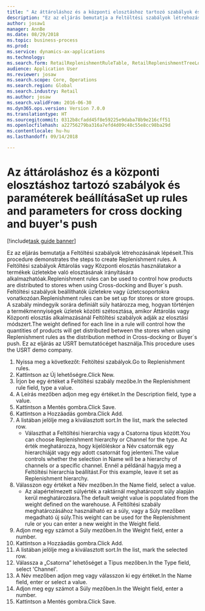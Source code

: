 ```yaml
--- 
title: " Az áttároláshoz és a központi elosztáshoz tartozó szabályok és paraméterek beállítása"
description: "Ez az eljárás bemutatja a Feltöltési szabályok létrehozásának lépéseit."
author: josaw1
manager: AnnBe
ms.date: 08/29/2018
ms.topic: business-process
ms.prod: 
ms.service: dynamics-ax-applications
ms.technology: 
ms.search.form: RetailReplenishmentRuleTable, RetailReplenishmentTreeLookup
audience: Application User
ms.reviewer: josaw
ms.search.scope: Core, Operations
ms.search.region: Global
ms.search.industry: Retail
ms.author: josaw
ms.search.validFrom: 2016-06-30
ms.dyn365.ops.version: Version 7.0.0
ms.translationtype: HT
ms.sourcegitcommit: 0312b8cfadd45f8e59225e9daba78b9e216cff51
ms.openlocfilehash: a22756279ba316a7efd4d09c48c55e8cc98ba29d
ms.contentlocale: hu-hu
ms.lasthandoff: 09/14/2018

---
```

# <a name="set-up-rules-and-parameters-for-cross-docking-and-buyers-push"></a><span data-ttu-id="0567e-103"> Az áttároláshoz és a központi elosztáshoz tartozó szabályok és paraméterek beállítása</span><span class="sxs-lookup"><span data-stu-id="0567e-103">Set up rules and parameters for cross docking and buyer's push</span></span>

[!include[task guide banner](../includes/task-guide-banner.md)]

<span data-ttu-id="0567e-104">Ez az eljárás bemutatja a Feltöltési szabályok létrehozásának lépéseit.</span><span class="sxs-lookup"><span data-stu-id="0567e-104">This procedure demonstrates the steps to create Replenishment rules.</span></span> <span data-ttu-id="0567e-105">A Feltöltési szabályok Áttárolás vagy Központi elosztás használatakor a termékek üzletekbe való elosztásának irányítására alkalmazhatóak.</span><span class="sxs-lookup"><span data-stu-id="0567e-105">Replenishment rules can be used to control how products are distributed to stores when using Cross-docking and Buyer´s push.</span></span> <span data-ttu-id="0567e-106">Feltöltési szabályok beállíthatók üzletekre vagy üzletcsoportokra vonatkozóan.</span><span class="sxs-lookup"><span data-stu-id="0567e-106">Replenishment rules can be set up for stores or store groups.</span></span> <span data-ttu-id="0567e-107">A szabály mindegyik sorára definiált súly határozza meg, hogyan történjen a termékmennyiségek üzletek közötti szétosztása, amikor Áttárolás vagy Központi elosztás alkalmazásánál Feltöltési szabályok adják az elosztási módszert.</span><span class="sxs-lookup"><span data-stu-id="0567e-107">The weight defined for each line in a rule will control how the quantities of products will get distributed between the stores when using Replenishment rules as the distribution method in Cross-docking or Buyer´s push.</span></span> <span data-ttu-id="0567e-108">Ez az eljárás az USRT bemutatócéget használja.</span><span class="sxs-lookup"><span data-stu-id="0567e-108">This procedure uses the USRT demo company.</span></span>

1. <span data-ttu-id="0567e-109">Nyissa meg a következőt: Feltöltési szabályok.</span><span class="sxs-lookup"><span data-stu-id="0567e-109">Go to Replenishment rules.</span></span>
2. <span data-ttu-id="0567e-110">Kattintson az Új lehetőségre.</span><span class="sxs-lookup"><span data-stu-id="0567e-110">Click New.</span></span>
3. <span data-ttu-id="0567e-111">Írjon be egy értéket a Feltöltési szabály mezőbe.</span><span class="sxs-lookup"><span data-stu-id="0567e-111">In the Replenishment rule field, type a value.</span></span>
4. <span data-ttu-id="0567e-112">A Leírás mezőben adjon meg egy értéket.</span><span class="sxs-lookup"><span data-stu-id="0567e-112">In the Description field, type a value.</span></span>
5. <span data-ttu-id="0567e-113">Kattintson a Mentés gombra.</span><span class="sxs-lookup"><span data-stu-id="0567e-113">Click Save.</span></span>
6. <span data-ttu-id="0567e-114">Kattintson a Hozzáadás gombra.</span><span class="sxs-lookup"><span data-stu-id="0567e-114">Click Add.</span></span>
7. <span data-ttu-id="0567e-115">A listában jelölje meg a kiválasztott sort.</span><span class="sxs-lookup"><span data-stu-id="0567e-115">In the list, mark the selected row.</span></span>
    * <span data-ttu-id="0567e-116">Választhat a Feltöltési hierarchia vagy a Csatorna típus között.</span><span class="sxs-lookup"><span data-stu-id="0567e-116">You can choose Replenishment hierarchy or Channel for the type.</span></span> <span data-ttu-id="0567e-117">Az érték meghatározza, hogy kijelöléskor a Név csatornák egy hierarchiáját vagy egy adott csatornát fog jelenteni.</span><span class="sxs-lookup"><span data-stu-id="0567e-117">The value controls whether the selection in Name will be a hierarchy of channels or a specific channel.</span></span>  <span data-ttu-id="0567e-118">Ennél a példánál hagyja meg a Feltöltési hierarchia beállítást.</span><span class="sxs-lookup"><span data-stu-id="0567e-118">For this example, leave it set as Replenishment hierarchy.</span></span>  
8. <span data-ttu-id="0567e-119">Válasszon egy értéket a Név mezőben.</span><span class="sxs-lookup"><span data-stu-id="0567e-119">In the Name field, select a value.</span></span>
    * <span data-ttu-id="0567e-120">Az alapértelmezett súlyérték a raktárnál meghatározott súly alapján kerül meghatározásra.</span><span class="sxs-lookup"><span data-stu-id="0567e-120">The default weight value is populated from the weight defined on the warehouse.</span></span>  <span data-ttu-id="0567e-121">A Feltöltési szabály meghatározásához használható ez a súly, vagy a Súly mezőben megadható új súly.</span><span class="sxs-lookup"><span data-stu-id="0567e-121">This weight can be used for the Replenishment rule or you can enter a new weight in the Weight field.</span></span>  
9. <span data-ttu-id="0567e-122">Adjon meg egy számot a Súly mezőben.</span><span class="sxs-lookup"><span data-stu-id="0567e-122">In the Weight field, enter a number.</span></span>
10. <span data-ttu-id="0567e-123">Kattintson a Hozzáadás gombra.</span><span class="sxs-lookup"><span data-stu-id="0567e-123">Click Add.</span></span>
11. <span data-ttu-id="0567e-124">A listában jelölje meg a kiválasztott sort.</span><span class="sxs-lookup"><span data-stu-id="0567e-124">In the list, mark the selected row.</span></span>
12. <span data-ttu-id="0567e-125">Válassza a „Csatorna” lehetőséget a Típus mezőben.</span><span class="sxs-lookup"><span data-stu-id="0567e-125">In the Type field, select 'Channel'.</span></span>
13. <span data-ttu-id="0567e-126">A Név mezőben adjon meg vagy válasszon ki egy értéket.</span><span class="sxs-lookup"><span data-stu-id="0567e-126">In the Name field, enter or select a value.</span></span>
14. <span data-ttu-id="0567e-127">Adjon meg egy számot a Súly mezőben.</span><span class="sxs-lookup"><span data-stu-id="0567e-127">In the Weight field, enter a number.</span></span>
15. <span data-ttu-id="0567e-128">Kattintson a Mentés gombra.</span><span class="sxs-lookup"><span data-stu-id="0567e-128">Click Save.</span></span>



